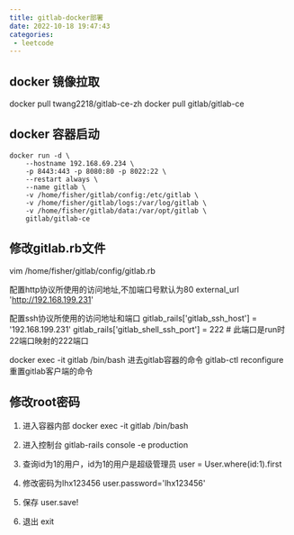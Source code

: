 ```yaml
---
title: gitlab-docker部署
date: 2022-10-18 19:47:43
categories: 
 - leetcode
---
```



## docker 镜像拉取
docker pull twang2218/gitlab-ce-zh
docker pull gitlab/gitlab-ce

## docker 容器启动
```
docker run -d \
    --hostname 192.168.69.234 \
    -p 8443:443 -p 8080:80 -p 8022:22 \
    --restart always \
    --name gitlab \ 
    -v /home/fisher/gitlab/config:/etc/gitlab \
    -v /home/fisher/gitlab/logs:/var/log/gitlab \
    -v /home/fisher/gitlab/data:/var/opt/gitlab \
    gitlab/gitlab-ce
```

## 修改gitlab.rb文件

vim /home/fisher/gitlab/config/gitlab.rb

配置http协议所使用的访问地址,不加端口号默认为80
external_url 'http://192.168.199.231'

配置ssh协议所使用的访问地址和端口
gitlab_rails['gitlab_ssh_host'] = '192.168.199.231'
gitlab_rails['gitlab_shell_ssh_port'] = 222 # 此端口是run时22端口映射的222端口

docker exec -it gitlab /bin/bash  进去gitlab容器的命令
gitlab-ctl reconfigure  重置gitlab客户端的命令

## 修改root密码
1. 进入容器内部
docker exec -it gitlab /bin/bash
 
2. 进入控制台
gitlab-rails console -e production
 
3. 查询id为1的用户，id为1的用户是超级管理员
user = User.where(id:1).first
4. 修改密码为lhx123456
user.password='lhx123456'
5. 保存
user.save!
6. 退出
exit